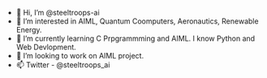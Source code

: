 - 👋 Hi, I’m @steeltroops-ai
- 👀 I’m interested in AIML, Quantum Coomputers, Aeronautics, Renewable Energy.
- 🌱 I’m currently learning C Prpgrammming and AIML. I know Python and Web Devlopment.
- 💞️ I’m looking to work on AIML project.
- 📫 Twitter - @steeltroops_ai

<!---
steeltroops-ai/steeltroops-ai is a ✨ special ✨ repository because its `README.md` (this file) appears on your GitHub profile.
You can click the Preview link to take a look at your changes.
--->
